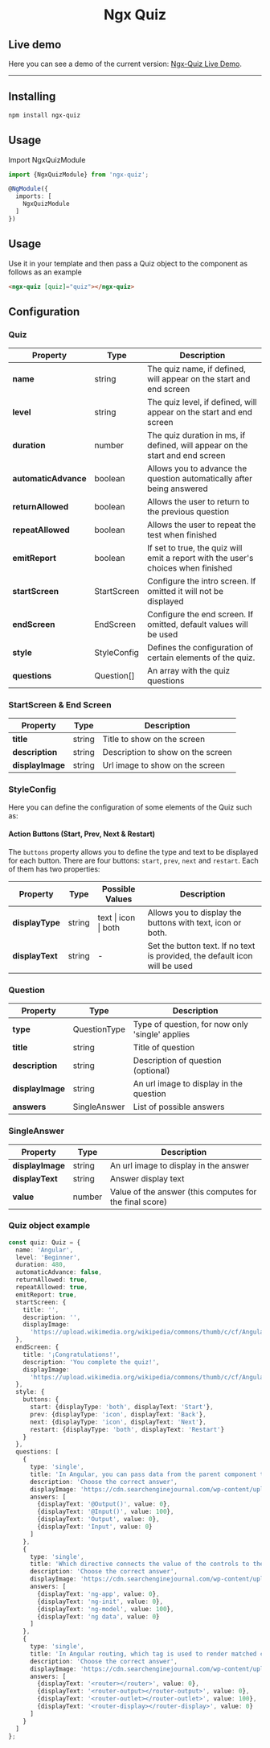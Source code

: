 <h1 style="text-align: center">Ngx Quiz</h1>

## Live demo

Here you can see a demo of the current version: [Ngx-Quiz Live Demo](https://angular-ivy-fbsrdr.stackblitz.io).
___

## Installing

```bash
npm install ngx-quiz
```

## Usage

Import NgxQuizModule

```typescript
import {NgxQuizModule} from 'ngx-quiz';

@NgModule({
  imports: [
    NgxQuizModule
  ]
})
```

## Usage

Use it in your template and then pass a Quiz object to the component as follows as an example

```html 
<ngx-quiz [quiz]="quiz"></ngx-quiz>
```

## Configuration

### Quiz

| Property             | Type        | Description                                                                       |
|----------------------|-------------|-----------------------------------------------------------------------------------|
| **name**             | string      | The quiz name, if defined, will appear on the start and end screen                |
| **level**            | string      | The quiz level, if defined, will appear on the start and end screen               |
| **duration**         | number      | The quiz duration in ms, if defined, will appear on the start and end screen      |
| **automaticAdvance** | boolean     | Allows you to advance the question automatically after being answered             |
| **returnAllowed**    | boolean     | Allows the user to return to the previous question                                |
| **repeatAllowed**    | boolean     | Allows the user to repeat the test when finished                                  |
| **emitReport**       | boolean     | If set to true, the quiz will emit a report with the user's choices when finished |
| **startScreen**      | StartScreen | Configure the intro screen. If omitted it will not be displayed                   |
| **endScreen**        | EndScreen   | Configure the end screen. If omitted, default values will be used                 |
| **style**            | StyleConfig | Defines the configuration of certain elements of the quiz.                        |
| **questions**        | Question[]  | An array with the quiz questions                                                  |

### StartScreen & End Screen

| Property         | Type   | Description                       |
| ---------------- | ------ |-----------------------------------|
| **title**        | string | Title to show on the screen       |
| **description**  | string | Description to show on the screen |
| **displayImage** | string | Url image to show on the screen   |

### StyleConfig

Here you can define the configuration of some elements of the Quiz such as:

#### Action Buttons (Start, Prev, Next & Restart)

The `buttons` property allows you to define the type and text to be displayed for each button.
There are four buttons: `start`, `prev`, `next` and `restart`. Each of them has two properties:

| Property        | Type   | Possible Values              | Description                                                                |
|-----------------|--------|------------------------------|----------------------------------------------------------------------------|
| **displayType** | string | text &#124; icon &#124; both | Allows you to display the buttons with text, icon or both.                 |
| **displayText** | string | -                            | Set the button text. If no text is provided, the default icon will be used |

### Question

| Property         | Type         | Description                                     |
| ---------------- | ------------ | ----------------------------------------------- |
| **type**         | QuestionType | Type of question, for now only 'single' applies |
| **title**        | string       | Title of question                               |
| **description**  | string       | Description of question (optional)              |
| **displayImage** | string       | An url image to display in the question         |
| **answers**      | SingleAnswer | List of possible answers                        |

### SingleAnswer

| Property         | Type   | Description                                             |
| ---------------- | ------ |---------------------------------------------------------|
| **displayImage** | string | An url image to display in the answer                   |
| **displayText**  | string | Answer display text                                     |
| **value**        | number | Value of the answer (this computes for the final score) |

### Quiz object example

```typescript
const quiz: Quiz = {
  name: 'Angular',
  level: 'Beginner',
  duration: 480,
  automaticAdvance: false,
  returnAllowed: true,
  repeatAllowed: true,
  emitReport: true,
  startScreen: {
    title: '',
    description: '',
    displayImage:
      'https://upload.wikimedia.org/wikipedia/commons/thumb/c/cf/Angular_full_color_logo.svg/1200px-Angular_full_color_logo.svg.png'
  },
  endScreen: {
    title: '¡Congratulations!',
    description: 'You complete the quiz!',
    displayImage:
      'https://upload.wikimedia.org/wikipedia/commons/thumb/c/cf/Angular_full_color_logo.svg/1200px-Angular_full_color_logo.svg.png'
  },
  style: {
    buttons: {
      start: {displayType: 'both', displayText: 'Start'},
      prev: {displayType: 'icon', displayText: 'Back'},
      next: {displayType: 'icon', displayText: 'Next'},
      restart: {displayType: 'both', displayText: 'Restart'}
    }
  },
  questions: [
    {
      type: 'single',
      title: 'In Angular, you can pass data from the parent component to the child component by using:',
      description: 'Choose the correct answer',
      displayImage: 'https://cdn.searchenginejournal.com/wp-content/uploads/2019/04/the-seo-guide-to-angular-1520x800.png',
      answers: [
        {displayText: '@Output()', value: 0},
        {displayText: '@Input()', value: 100},
        {displayText: 'Output', value: 0},
        {displayText: 'Input', value: 0}
      ]
    },
    {
      type: 'single',
      title: 'Which directive connects the value of the controls to the data?',
      description: 'Choose the correct answer',
      displayImage: 'https://cdn.searchenginejournal.com/wp-content/uploads/2019/04/the-seo-guide-to-angular-1520x800.png',
      answers: [
        {displayText: 'ng-app', value: 0},
        {displayText: 'ng-init', value: 0},
        {displayText: 'ng-model', value: 100},
        {displayText: 'ng data', value: 0}
      ]
    },
    {
      type: 'single',
      title: 'In Angular routing, which tag is used to render matched component via active route?',
      description: 'Choose the correct answer',
      displayImage: 'https://cdn.searchenginejournal.com/wp-content/uploads/2019/04/the-seo-guide-to-angular-1520x800.png',
      answers: [
        {displayText: '<router></router>', value: 0},
        {displayText: '<router-output></router-output>', value: 0},
        {displayText: '<router-outlet></router-outlet>', value: 100},
        {displayText: '<router-display></router-display>', value: 0}
      ]
    }
  ]
};

```
